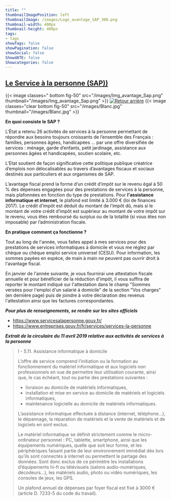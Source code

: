 ```yaml
---
title: ""
thumbnailImagePosition: left
thumbnailImage: /images/Logo_avantage_SAP_300.png
thumbnail-width: 400px
thumbnail-height: 400px
tags:
- tags
showTags: false
showPagination: false
showSocial: false
ShowdATE: false
Showcategories: false
---
```

## [Le Service à la personne (SAP))](/avantages/04_sap)
<!--more-->

{{< image classes=" bottom  fig-50" src="/images/Img_avantage_Sap.png" thumbnail="/images/Img_avantage_Sap.png"  >}}
[![Retour arrière](/images/logo-retour-arriere_50.png)](../)
{{< image classes="clear bottom fig-50" src="/images/Blanc.jpg" thumbnail="/images/Blanc.jpg"  >}}

**En quoi consiste le SAP ?**

L'État a retenu 26 activités de services à la personne permettant de répondre aux besoins toujours croissants de l’ensemble des Français : familles, personnes âgées, handicapées … par une offre diversifiée de services : ménage, garde d’enfants, petit jardinage, assistance aux personnes âgées et handicapées, soutien scolaire, etc.

L’Etat soutient de façon significative cette politique publique créatrice d’emplois non délocalisables au travers d’avantages fiscaux et sociaux destinés aux particuliers et aux organismes de SAP.

L’avantage fiscal prend la forme d’un crédit d’impôt sur le revenu égal à 50 % des dépenses engagées pour des prestations de services à la personne, mais plafonnées en fonction du type de prestations. Pour **l'assistance informatique et internet**, le plafond est limité à 3.000 € (loi de finances 2017).
Le crédit d’impôt est déduit du montant de l’impôt dû, mais si le montant de votre crédit d’impôt est supérieur au montant de votre impôt sur le revenu, vous êtes remboursé du surplus ou de la totalité (si vous êtes non imposable) par l’administration fiscale.

**En pratique comment ça fonctionne ?**

Tout au long de l'année, vous faites appel à mes services pour des prestations de services informatiques à domicile et vous me réglez par chèque ou chèque emploi service universel (CESU). Pour information, les sommes payées en espèce, de main à main ne peuvent pas ouvrir droit à l'avantage fiscal.


En janvier de l'année suivante, je vous fournirai une attestation fiscale annuelle et pour bénéficier de la réduction d'impôt, il vous suffira de reporter le montant indiqué sur l'attestation dans le champ "Sommes versées pour l'emploi d'un salarié à domicile" de la section "Vos charges" (en dernière page) puis de joindre à votre déclaration des revenus l'attestation ainsi que les factures correspondantes. 

***Pour plus de renseignements, se rendre sur les sites officiels***

* https://www.servicesalapersonne.gouv.fr/
* https://www.entreprises.gouv.fr/fr/services/services-la-personne

***Extrait de la circulaire du 11 avril 2019 relative aux activités de services à la personne***
> I - 5.11. Assistance informatique à domicile 
> 
> L’offre de service comprend l’initiation ou la formation au fonctionnement du matériel 
> informatique et aux logiciels non professionnels en vue de permettre leur utilisation courante, 
> ainsi que, le cas échéant, tout ou partie des prestations suivantes : 
> * livraison au domicile de matériels informatiques, 
> * installation et mise en service au domicile de matériels et logiciels informatiques, 
> * maintenance logicielle au domicile de matériels informatiques. 
>
>L’assistance  informatique  effectuée  à  distance  (internet,  téléphone...),  le  dépannage,  la 
> réparation de matériels et la vente de matériels et de logiciels en sont exclus. 
>
> Le matériel informatique se définit strictement comme le micro-ordinateur personnel : PC, 
> tablette, smartphone, ainsi que les équipements numériques, quelle que soit leur forme, et les 
> périphériques faisant partie de leur environnement immédiat dès lors qu’ils sont connectés à 
> internet  ou  permettent  le  partage  des  données.  Sont  donc  exclus  de  ce  périmètre  les 
> installations d’équipements hi-fi ou télévisuels (salons audio-numériques, décodeurs...), les 
> matériels audio, photo ou vidéo numériques, les consoles de jeux, les GPS.  
> 
> Un plafond annuel de dépenses par foyer fiscal est fixé à 3000 €  (article D. 7233-5 du code 
> du travail).  
